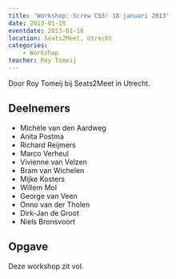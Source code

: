 ```yaml
---
title: 'Workshop: Screw CSS! 18 januari 2013'
date: 2013-01-18
eventdate: 2013-01-18
location: Seats2Meet, Utrecht
categories:
    - Workshop
teacher: Roy Tomeij
---
```


Door Roy Tomeij bij Seats2Meet in Utrecht.

## Deelnemers

-   Michèle van den Aardweg
-   Anita Postma
-   Richard Reijmers
-   Marco Verheul
-   Vivienne van Velzen
-   Bram van Wichelen
-   Mijke Kosters
-   Willem Mol
-   George van Veen
-   Onno van der Tholen
-   Dirk-Jan de Groot
-   Niels Bronsvoort

## Opgave

Deze workshop zit vol. 
